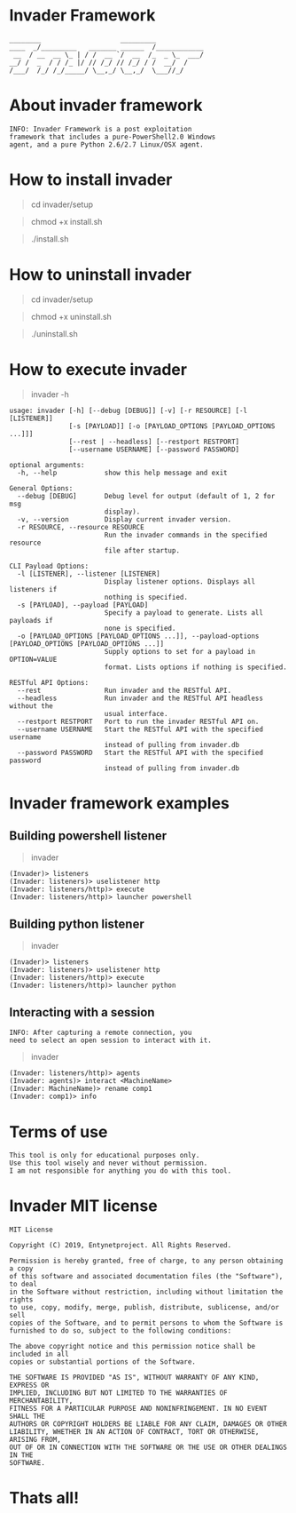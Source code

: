 # Invader Framework

    ________                    _________           
    ____  _/_________   _______ ______  /____________   
     __  / __  __ \_ | / /  __ `/  __  /_  _ \_  ___/    
    __/ /  _  / / /_ |/ // /_/ // /_/ / /  __/  /        
    /___/  /_/ /_/_____/ \__,_/ \__,_/  \___//_/     

# About invader framework

    INFO: Invader Framework is a post exploitation 
    framework that includes a pure-PowerShell2.0 Windows 
    agent, and a pure Python 2.6/2.7 Linux/OSX agent.

# How to install invader

> cd invader/setup

> chmod +x install.sh

> ./install.sh

# How to uninstall invader

> cd invader/setup

> chmod +x uninstall.sh

> ./uninstall.sh

# How to execute invader

> invader -h

    usage: invader [-h] [--debug [DEBUG]] [-v] [-r RESOURCE] [-l [LISTENER]]
                   [-s [PAYLOAD]] [-o [PAYLOAD_OPTIONS [PAYLOAD_OPTIONS ...]]]
                   [--rest | --headless] [--restport RESTPORT]
                   [--username USERNAME] [--password PASSWORD]

    optional arguments:
      -h, --help            show this help message and exit

    General Options:
      --debug [DEBUG]       Debug level for output (default of 1, 2 for msg
                            display).
      -v, --version         Display current invader version.
      -r RESOURCE, --resource RESOURCE
                            Run the invader commands in the specified resource
                            file after startup.

    CLI Payload Options:
      -l [LISTENER], --listener [LISTENER]
                            Display listener options. Displays all listeners if
                            nothing is specified.
      -s [PAYLOAD], --payload [PAYLOAD]
                            Specify a payload to generate. Lists all payloads if
                            none is specified.
      -o [PAYLOAD_OPTIONS [PAYLOAD_OPTIONS ...]], --payload-options [PAYLOAD_OPTIONS [PAYLOAD_OPTIONS ...]]
                            Supply options to set for a payload in OPTION=VALUE
                            format. Lists options if nothing is specified.

    RESTful API Options:
      --rest                Run invader and the RESTful API.
      --headless            Run invader and the RESTful API headless without the
                            usual interface.
      --restport RESTPORT   Port to run the invader RESTful API on.
      --username USERNAME   Start the RESTful API with the specified username
                            instead of pulling from invader.db
      --password PASSWORD   Start the RESTful API with the specified password
                            instead of pulling from invader.db

# Invader framework examples

## Building powershell listener

> invader

    (Invader)> listeners
    (Invader: listeners)> uselistener http
    (Invader: listeners/http)> execute
    (Invader: listeners/http)> launcher powershell
    
## Building python listener

> invader

    (Invader)> listeners
    (Invader: listeners)> uselistener http
    (Invader: listeners/http)> execute
    (Invader: listeners/http)> launcher python

## Interacting with a session

    INFO: After capturing a remote connection, you 
    need to select an open session to interact with it.

> invader 

    (Invader: listeners/http)> agents
    (Invader: agents)> interact <MachineName>
    (Invader: MachineName)> rename comp1
    (Invader: comp1)> info

# Terms of use

    This tool is only for educational purposes only.
    Use this tool wisely and never without permission.
    I am not responsible for anything you do with this tool.

# Invader MIT license

    MIT License

    Copyright (C) 2019, Entynetproject. All Rights Reserved.

    Permission is hereby granted, free of charge, to any person obtaining a copy
    of this software and associated documentation files (the "Software"), to deal
    in the Software without restriction, including without limitation the rights
    to use, copy, modify, merge, publish, distribute, sublicense, and/or sell
    copies of the Software, and to permit persons to whom the Software is
    furnished to do so, subject to the following conditions:

    The above copyright notice and this permission notice shall be included in all
    copies or substantial portions of the Software.

    THE SOFTWARE IS PROVIDED "AS IS", WITHOUT WARRANTY OF ANY KIND, EXPRESS OR
    IMPLIED, INCLUDING BUT NOT LIMITED TO THE WARRANTIES OF MERCHANTABILITY,
    FITNESS FOR A PARTICULAR PURPOSE AND NONINFRINGEMENT. IN NO EVENT SHALL THE
    AUTHORS OR COPYRIGHT HOLDERS BE LIABLE FOR ANY CLAIM, DAMAGES OR OTHER
    LIABILITY, WHETHER IN AN ACTION OF CONTRACT, TORT OR OTHERWISE, ARISING FROM,
    OUT OF OR IN CONNECTION WITH THE SOFTWARE OR THE USE OR OTHER DEALINGS IN THE
    SOFTWARE.

# Thats all!
